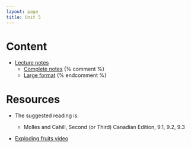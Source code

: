 ```yaml
---
layout: page
title: Unit 5
---
```


# Content

* [Lecture notes](/materials/life_history.handouts.pdf)
    * [Complete notes](materials/life_history.complete.pdf)
{% comment %} 
    * [Large format](/materials/life_history.large.pdf)
{% endcomment %} 

# Resources

* The suggested reading is:
  * Molles and Cahill, Second (or Third) Canadian Edition, 9.1, 9.2, 9.3

* [Exploding fruits video](https://www.youtube.com/watch?v=OB0P3mx_lxY)

